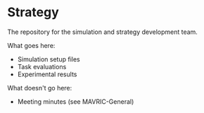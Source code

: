# Strategy
The repository for the simulation and strategy development team.

What goes here:
 - Simulation setup files
 - Task evaluations
 - Experimental results
 
 What doesn't go here:
  - Meeting minutes (see MAVRIC-General)

